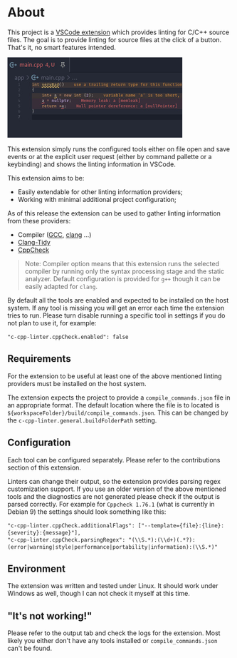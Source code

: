 # About

This project is a [VSCode extension](https://marketplace.visualstudio.com/items?itemName=crugthew.c-cpp-linter) which provides linting for C/C++ source files. The goal is to provide linting for source files at the click of a button.  That's it, no smart features intended.

![Preview](https://github.com/crugthew/vscode-c-cpp-linter/raw/master/images/preview.jpg "Preview")

This extension simply runs the configured tools either on file open and save events or at the explicit user request (either by command pallette or a keybinding) and shows the linting information in VSCode.

This extension aims to be:
* Easily extendable for other linting information providers;
* Working with minimal additional project configuration;

As of this release the extension can be used to gather linting information from these providers:
* Compiler ([GCC](http://gcc.gnu.org), [clang](http://clang.llvm.org) ...)
* [Clang-Tidy](http://clang.llvm.org/extra/clang-tidy)
* [CppCheck](http://cppcheck.net)

> Note: Compiler option means that this extension runs the selected compiler by running only the syntax processing stage and the static analyzer. Default configuration is provided for `g++` though it can be easily adapted for `clang`.

By default all the tools are enabled and expected to be installed on the host system. If any tool is missing you will get an error each time the extension tries to run. Please turn disable running a specific tool in settings if you do not plan to use it, for example:

```
"c-cpp-linter.cppCheck.enabled": false
```

## Requirements

For the extension to be useful at least one of the above mentioned linting providers must be installed on the host system.

The extension expects the project to provide a `compile_commands.json` file in an appropriate format. The default location where the file is to located is `${workspaceFolder}/build/compile_commands.json`. This can be changed by the `c-cpp-linter.general.buildFolderPath` setting.

## Configuration

Each tool can be configured separately. Please refer to the contributions section of this extension.

Linters can change their output, so the extension provides parsing regex customization support. If you use an older version of the above mentioned tools and the diagnostics are not generated please check if the output is parsed correctly. For example for `Cppcheck 1.76.1` (what is currently in Debian 9) the settings should look something like this:

```
"c-cpp-linter.cppCheck.additionalFlags": ["--template={file}:{line}:{severity}:{message}"],
"c-cpp-linter.cppCheck.parsingRegex": "(\\S.*):(\\d+)(.*?):(error|warning|style|performance|portability|information):(\\S.*)"
```

## Environment

The extension was written and tested under Linux. It should work under Windows as well, though I can not check it myself at this time.

## "It's not working!"

Please refer to the output tab and check the logs for the extension. Most likely you either don't have any tools installed or `compile_commands.json` can't be found.
